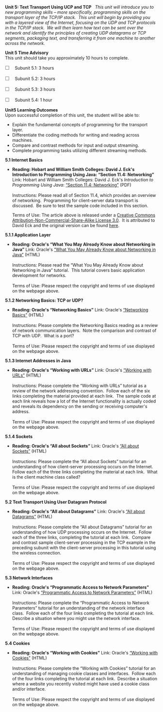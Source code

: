 **Unit 5: Text Transport Using UCP and TCP** <span id="5"></span> 
*This unit will introduce you to new programming skills – more
specifically, programming skills on the transport layer of the TCP/IP
stack.  This unit will begin by providing you with a layered view of the
Internet, focusing on the UDP and TCP protocols in the TCP/IP stack.  We
will then learn how text can be sent over the network and identify the
principles of creating UDP datagrams or TCP segments, packaging text,
and transferring it from one machine to another across the network.*

**Unit 5 Time Advisory**  
This unit should take you approximately 10 hours to complete.  
  
 <span
style="color: rgb(85, 85, 85); font-family: 'Myriad Pro', 'Gill Sans', 'Gill Sans MT', Calibri, sans-serif; font-size: 16px; line-height: 21px; text-align: left; -webkit-text-size-adjust: none; ">☐
   </span>Subunit 5.1: 3 hours  
  
 <span
style="color: rgb(85, 85, 85); font-family: 'Myriad Pro', 'Gill Sans', 'Gill Sans MT', Calibri, sans-serif; font-size: 16px; line-height: 21px; text-align: left; -webkit-text-size-adjust: none; ">☐
   </span>Subunit 5.2: 3 hours  
  
 <span
style="color: rgb(85, 85, 85); font-family: 'Myriad Pro', 'Gill Sans', 'Gill Sans MT', Calibri, sans-serif; font-size: 16px; line-height: 21px; text-align: left; -webkit-text-size-adjust: none; ">☐
   </span>Subunit 5.3: 3 hours  
  
 <span
style="color: rgb(85, 85, 85); font-family: 'Myriad Pro', 'Gill Sans', 'Gill Sans MT', Calibri, sans-serif; font-size: 16px; line-height: 21px; text-align: left; -webkit-text-size-adjust: none; ">☐
   </span>Subunit 5.4: 1 hour

**Unit5 Learning Outcomes**  
Upon successful completion of this unit, the student will be able to:  
-   Explain the fundamental concepts of programming for the transport
    layer.
-   Differentiate the coding methods for writing and reading across
    machines.
-   Compare and contrast methods for input and output streaming.
-   Complete programming tasks utilizing different streaming methods.

**5.1 Internet Basics** <span id="5.1"></span> 
-   **Reading: Hobart and William Smith Colleges: David J. Eck's
    Introduction to Programming Using Java: “Section 11.4: Networking”**
    Link: Hobart and William Smith Colleges: David J.
    Eck's *Introduction to Programming Using Java*: [“Section 11.4:
    Networking”](https://resources.saylor.org/wwwresources/archived/site/wp-content/uploads/2012/01/CS407-TEXTBOOK.pdf)
    (PDF)  
        
     Instructions: Please read all of Section 11.4, which provides an
    overview of networking.  Programming for client-server data
    transport is discussed.  Be sure to test the sample code included in
    this section.  
      
     Terms of Use: The article above is released under a [Creative
    Commons Attribution-Non-Commercial-Share-Alike License
    3.0](http://creativecommons.org/licenses/by-nc-sa/3.0/).  It is
    attributed to David Eck and the original version can be found
    [here](http://math.hws.edu/javanotes/).

**5.1.1 Application Layer** <span id="5.1.1"></span> 
-   **Reading: Oracle's “What You May Already Know about Networking in
    Java”**
    Link: Oracle's [“What You May Already Know about Networking in
    Java”](http://docs.oracle.com/javase/tutorial/networking/overview/alreadyknow.html)
    (HTML)  
        
     Instructions: Please read the “What You May Already Know about
    Networking in Java” tutorial.  This tutorial covers basic
    application development for networks.   
        
     Terms of Use: Please respect the copyright and terms of use
    displayed on the webpage above.

**5.1.2 Networking Basics: TCP or UDP?** <span id="5.1.2"></span> 
-   **Reading: Oracle's “Networking Basics”**
    Link: Oracle's [“Networking
    Basics”](http://docs.oracle.com/javase/tutorial/networking/overview/networking.html)
    (HTML)  
        
     Instructions: Please complete the Networking Basics reading as a
    review of network communication layers.  Note the comparison and
    contrast of TCP with UDP.  What is a port?     
        
     Terms of Use: Please respect the copyright and terms of use
    displayed on the webpage above.

**5.1.3 Internet Addresses in Java** <span id="5.1.3"></span> 
-   **Reading: Oracle's “Working with URLs”**
    Link: Oracle's [“Working with
    URLs”](http://docs.oracle.com/javase/tutorial/networking/urls/index.html)
    (HTML)  
        
     Instructions: Please complete the “Working with URLs” tutorial as a
    review of the network addressing convention.  Follow each of the six
    links completing the material provided at each link.  The sample
    code at each link reveals how a lot of the Internet functionality is
    actually coded and reveals its dependency on the sending or
    receiving computer's address.  
        
     Terms of Use: Please respect the copyright and terms of use
    displayed on the webpage above.

**5.1.4 Sockets** <span id="5.1.4"></span> 
-   **Reading: Oracle's “All about Sockets”**
    Link: Oracle's [“All about
    Sockets”](http://docs.oracle.com/javase/tutorial/networking/sockets/index.html)
    (HTML)  
        
     Instructions: Please complete the “All about Sockets” tutorial for
    an understanding of how client-server processing occurs on the
    Internet.  Follow each of the three links completing the material at
    each link.  What is the client machine class called?  
        
     Terms of Use: Please respect the copyright and terms of use
    displayed on the webpage above.

**5.2 Text Transport Using User Datagram Protocol** <span
id="5.2"></span> 
-   **Reading: Oracle's “All about Datagrams”**
    Link: Oracle's [“All about
    Datagrams”](http://docs.oracle.com/javase/tutorial/networking/datagrams/index.html)
    (HTML)  
        
     Instructions: Please complete the “All about Datagrams” tutorial
    for an understanding of how UDP processing occurs on the Internet. 
    Follow each of the three links, completing the tutorial at each
    link.  Compare and contrast sample client-server processing in the
    TCP example in the preceding subunit with the client-server
    processing in this tutorial using the wireless connection.  
        
     Terms of Use: Please respect the copyright and terms of use
    displayed on the webpage above.

**5.3 Network Interfaces** <span id="5.3"></span> 
-   **Reading: Oracle's “Programmatic Access to Network Parameters”**
    Link: Oracle's [“Programmatic Access to Network
    Parameters”](http://docs.oracle.com/javase/tutorial/networking/nifs/index.html)
    (HTML)  
        
     Instructions: Please complete the “Programmatic Access to Network
    Parameters” tutorial for an understanding of the network interface
    class.  Follow each of the four links completing the tutorial at
    each link.  Describe a situation where you might use the network
    interface.   
        
     Terms of Use: Please respect the copyright and terms of use
    displayed on the webpage above.

**5.4 Cookies** <span id="5.4"></span> 
-   **Reading: Oracle's “Working with Cookies”**
    Link: Oracle's [“Working with
    Cookies”](http://docs.oracle.com/javase/tutorial/networking/cookies/index.html)
    (HTML)  
        
     Instructions: Please complete the “Working with Cookies” tutorial
    for an understanding of managing cookie classes and interfaces. 
    Follow each of the four links completing the tutorial at each link. 
    Describe a situation where a website you recently visited might have
    used a cookie class and/or interface.  
        
     Terms of Use: Please respect the copyright and terms of use
    displayed on the webpage above.


